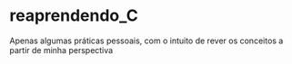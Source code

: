 # reaprendendo_C
Apenas algumas práticas pessoais, com o intuito de rever os conceitos a partir de minha perspectiva
